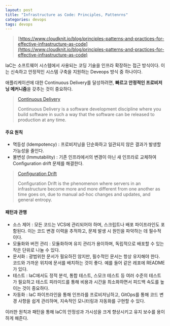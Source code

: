 ```yaml
---
layout: post
title: "Infrastructure as Code: Principles, Pattenrns"
categories: devops
tags: devops
---
```


> [https://www.cloudknit.io/blog/principles-patterns-and-practices-for-effective-infrastructure-as-code](https://www.cloudknit.io/blog/principles-patterns-and-practices-for-effective-infrastructure-as-code)

IaC는 소프트웨어 시스템에서 사용되는 코딩 기술을 인프라 확장하는 접근 방식이다. 이는 신속하고 안정적인 시스템 구축을 지원하는 Deveops 방식 중 하나이다.

애플리케이션에 대한 Continuous Delivery를 달성하려면, **빠르고 안정적인 프로비저닝 메커니즘**을 갖추는 것이 중요하다.

> [Continuous Delivery](https://martinfowler.com/bliki/ContinuousDelivery.html)
>
> Continuous Delivery is a software development discipline where you build software in such a way that the software can be released to production at any time.

#### 주요 원칙

- 멱등성 (Idempotency) : 프로비저닝을 단순화하고 일관되지 않은 결과가 발생할 가능성을 줄인다.
- 불변성 (Immutability) : 기존 인프라에서의 변경이 아닌 새 인프라로 교체하여 Configuration drift 문제를 해결한다.

> [Configuration Drift](http://kief.com/configuration-drift.html)
>
> Configuration Drift is the phenomenon where servers in an infrastructure become more and more different from one another as time goes on, due to manual ad-hoc changes and updates, and general entropy.

#### 패턴과 관행

- 소스 제어 : 모든 코드는 VCS에 관리되어야 하며, 스크립트나 배포 파이프라인도 포함된다. 이는 코드 변경 이력을 추적하고, 문제 발생 시 원인을 파악하는 데 필수적이다.
- 모듈화와 버전 관리 : 모듈화하며 유지 관리가 용이하며, 독립적으로 배포할 수 있는 작은 단위로 나눌 수 있다.
- 문서화 : 광범위한 문서가 필요하진 않지만, 필수적인 문서는 항상 유지해야 한다. 코드와 가까운 위치에 문서를 배치하는 것이 좋다. 예를 들어 같은 레포에 README가 있다.
- 테스트 : IaC에서도 정적 분석, 통합 테스트, 스모크 테스트 등 여러 수준의 테스트가 필요하고 테스트 피라미드를 통해 비용과 시간을 최소화하면서 피드백 속도를 높이는 것이 중요하다.
- 자동화 : IaC 파이프라인을 통해 인프라를 프로비저닝하고, GitOps를 통해 코드 변경 사항을 쉽게 관리하며, 지속적인 모니터링과 자동화를 구현할 수 있다.

이러한 원칙과 패턴을 통해 IaC의 안정성과 가시성을 크게 향상시키고 유지 보수를 용이하게 해준다.